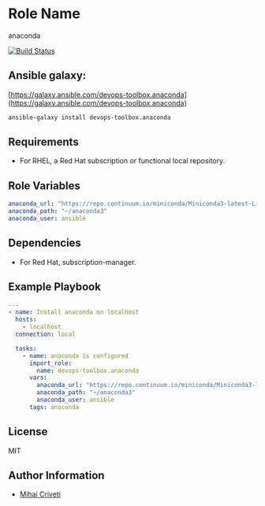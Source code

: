 Role Name
=========

anaconda

[![Build Status](https://travis-ci.org/cmihai-ansible/anaconda.svg?branch=master)](https://travis-ci.org/cmihai-ansible/anaconda)

Ansible galaxy:
---------------

[https://galaxy.ansible.com/devops-toolbox.anaconda](https://galaxy.ansible.com/devops-toolbox.anaconda)

```bash
ansible-galaxy install devops-toolbox.anaconda
```

Requirements
------------

- For RHEL, a Red Hat subscription or functional local repository.

Role Variables
--------------

```yaml
anaconda_url: "https://repo.continuum.io/miniconda/Miniconda3-latest-Linux-x86_64.sh"
anaconda_path: "~/anaconda3"
anaconda_user: ansible
```

Dependencies
------------

- For Red Hat, subscription-manager.

Example Playbook
----------------

```yaml
---
- name: Install anaconda on localhost
  hosts:
    - localhost
  connection: local

  tasks:
    - name: anaconda is configured
      import_role:
        name: devops-toolbox.anaconda
      vars:
        anaconda_url: "https://repo.continuum.io/miniconda/Miniconda3-latest-Linux-x86_64.sh"
        anaconda_path: "~/anaconda3"
        anaconda_user: ansible
      tags: anaconda
```

License
-------

MIT

Author Information
------------------

- [Mihai Criveti](https://www.linkedin.com/in/devops-toolbox.)
